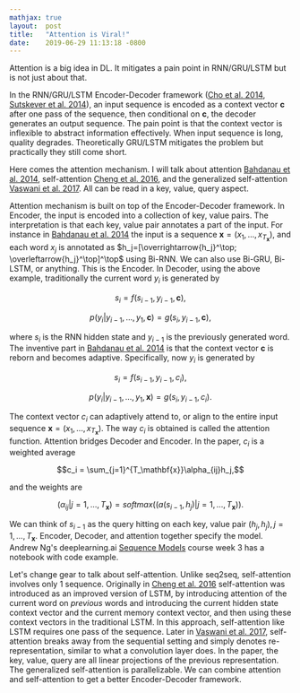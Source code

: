 ```yaml
---
mathjax: true
layout:  post
title:   "Attention is Viral!"
date:    2019-06-29 11:13:18 -0800
---
```

Attention is a big idea in DL. It mitigates a pain point in RNN/GRU/LSTM but is not just about that.

In the RNN/GRU/LSTM Encoder-Decoder framework ([Cho et al. 2014][Learning Phrase Representations using RNN Encoder–Decoder for Statistical Machine Translation], [Sutskever et al. 2014][Sequence to Sequence Learning with Neural Networks]), an input sequence is encoded as a context vector $\mathbf{c}$ after one pass of the sequence, then conditional on $\mathbf{c}$, the decoder generates an output sequence. The pain point is that the context vector is inflexible to abstract information effectively. When input sequence is long, quality degrades. Theoretically GRU/LSTM mitigates the problem but practically they still come short.

Here comes the attention mechanism. I will talk about attention [Bahdanau et al. 2014][Neural Machine Translation by Jointly Learning to Align and Translate], self-attention [Cheng et al. 2016][Long Short-Term Memory-Networks for Machine Reading], and the generalized self-attention [Vaswani et al. 2017][Attention is All You Need]. All can be read in a key, value, query aspect.

Attention mechanism is built on top of the Encoder-Decoder framework. In Encoder, the input is encoded into a collection of key, value pairs. The interpretation is that each key, value pair annotates a part of the input. For instance in [Bahdanau et al. 2014][Neural Machine Translation by Jointly Learning to Align and Translate] the input is a sequence $\mathbf{x} = (x_1, ..., x_{T_\mathbf{x}})$, and each word $x_j$ is annotated as $h_j=[\overrightarrow{h_j}^\top; \overleftarrow{h_j}^\top]^\top$ using Bi-RNN. We can also use Bi-GRU, Bi-LSTM, or anything. This is the Encoder. In Decoder, using the above example, traditionally the current word $y_i$ is generated by

$$ s_i = f(s_{i-1}, y_{i-1}, \mathbf{c}), $$

$$ p(y_i|y_{i-1}, ..., y_1, \mathbf{c}) = g(s_i, y_{i-1}, \mathbf{c}), $$

where $s_i$ is the RNN hidden state and $y_{i-1}$ is the previously generated word. The inventive part in [Bahdanau et al. 2014][Neural Machine Translation by Jointly Learning to Align and Translate] is that the context vector $\mathbf{c}$ is reborn and becomes adaptive. Specifically, now $y_i$ is generated by

$$s_i = f(s_{i-1}, y_{i-1}, c_i),$$

$$p(y_i|y_{i-1}, ..., y_1, \mathbf{x}) = g(s_i, y_{i-1}, c_i).$$

The context vector $c_i$ can adaptively attend to, or align to the entire input sequence $\mathbf{x} = (x_1, ..., x_{T_\mathbf{x}})$. The way $c_i$ is obtained is called the attention function. Attention bridges Decoder and Encoder. In the paper, $c_i$ is a weighted average

$$c_i = \sum_{j=1}^{T_\mathbf{x}}\alpha_{ij}h_j,$$

and the weights are

$$(\alpha_{ij}|j=1, ..., T_{\mathbf{x}}) = softmax((a(s_{i-1}, h_j)|j=1, ..., T_{\mathbf{x}})).$$

We can think of $s_{i-1}$ as the query hitting on each key, value pair $(h_j, h_j), j=1, ..., T_{\mathbf{x}}$. Encoder, Decoder, and attention together specify the model. Andrew Ng's deeplearning.ai [Sequence Models](https://www.coursera.org/learn/nlp-sequence-models) course week 3 has a notebook with code example.

Let's change gear to talk about self-attention. Unlike seq2seq, self-attention involves only 1 sequence. Originally in [Cheng et al. 2016][Long Short-Term Memory-Networks for Machine Reading] self-attention was introduced as an improved version of LSTM, by introducing attention of the current word on *previous* words and introducing the current hidden state context vector and the current memory context vector, and then using these context vectors in the traditional LSTM. In this approach, self-attention like LSTM requires one pass of the sequence. Later in [Vaswani et al. 2017][Attention is All You Need], self-attention breaks away from the sequential setting and simply denotes re-representation, similar to what a convolution layer does. In the paper, the key, value, query are all linear projections of the previous representation. The generalized self-attention is parallelizable. We can combine attention and self-attention to get a better Encoder-Decoder framework.

[Learning Phrase Representations using RNN Encoder–Decoder for Statistical Machine Translation]: https://arxiv.org/pdf/1406.1078
[Sequence to Sequence Learning with Neural Networks]: https://arxiv.org/pdf/1409.3215.pdf
[Neural Machine Translation by Jointly Learning to Align and Translate]: https://arxiv.org/pdf/1409.0473.pdf
[Long Short-Term Memory-Networks for Machine Reading]: https://arxiv.org/pdf/1601.06733.pdf
[Attention is All You Need]: https://arxiv.org/pdf/1706.03762.pdf
